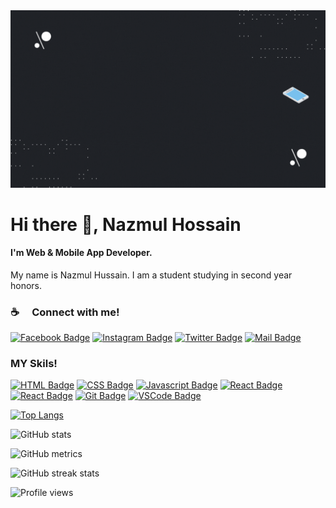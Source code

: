 <img src='Welcome.gif' alt='Welcome to github'>

# Hi there 👋, Nazmul Hossain
#### I'm Web & Mobile App Developer.

My name is Nazmul Hussain. I am a student studying in second year honors.

<!-- ------------------------------ -->
<!-- Below is my social links start -->
<!-- ------------------------------ -->
### :coffee: &emsp;Connect with me!

[![Facebook Badge](https://img.shields.io/badge/Facebook-1877F2?style=for-the-badge&logo=facebook&logoColor=white)](https://facebook.com/nazmul.hossain.75457) [![Instagram Badge](https://img.shields.io/badge/Instagram-E4405F?style=for-the-badge&logo=instagram&logoColor=white)](https://instagram.com/nazmul5462/) [![Twitter Badge](https://img.shields.io/badge/Twitter-1DA1F2?style=for-the-badge&logo=twitter&logoColor=white)](https://twitter.com/NazmulH520) [![Mail Badge](https://img.shields.io/badge/Gmail-D14836?style=for-the-badge&logo=gmail&logoColor=white)](mailto:nazmulhossain2905@gmail.com)

<!-- ------------------------------ -->
<!-- Below is my social links end -->
<!-- ------------------------------ -->

<!-- ------------------------------ -->
<!-- Below is my skils start -->
<!-- ------------------------------ -->
### MY Skils!

[![HTML Badge](https://img.shields.io/badge/html-F05032?style=for-the-badge&logo=html&logoColor=white)](#)
[![CSS Badge](https://img.shields.io/badge/-CSS-007acc?style=for-the-badge&labelColor=black&logo=css&logoColor=007acc)](#) 
[![Javascript Badge](https://img.shields.io/badge/-Javascript-F0DB4F?style=for-the-badge&labelColor=black&logo=javascript&logoColor=F0DB4F)](#) 
[![React Badge](https://img.shields.io/badge/-React-61DBFB?style=for-the-badge&labelColor=black&logo=react&logoColor=61DBFB)](#) 
[![React Badge](https://img.shields.io/badge/-React_Native-61DBFB?style=for-the-badge&labelColor=black&logo=react&logoColor=61DBFB)](#) 
[![Git Badge](https://img.shields.io/badge/Git-F05032?style=for-the-badge&logo=git&logoColor=white)](#)
[![VSCode Badge](https://img.shields.io/badge/Visual_Studio-5C2D91?style=for-the-badge&logo=visual%20studio&logoColor=white)](#) 

<!-- ------------------------------ -->
<!-- Below is my skils end -->
<!-- ------------------------------ -->


[![Top Langs](https://github-readme-stats.vercel.app/api/top-langs/?username=NazmulHossain2905)](https://github.com/anuraghazra/github-readme-stats)

![GitHub stats](https://github-readme-stats.vercel.app/api?username=NazmulHossain2905&show_icons=true&count_private=true)  

![GitHub metrics](https://metrics.lecoq.io/NazmulHossain2905)  

![GitHub streak stats](https://github-readme-streak-stats.herokuapp.com/?user=NazmulHossain2905)  

![Profile views](https://gpvc.arturio.dev/NazmulHossain2905)  
